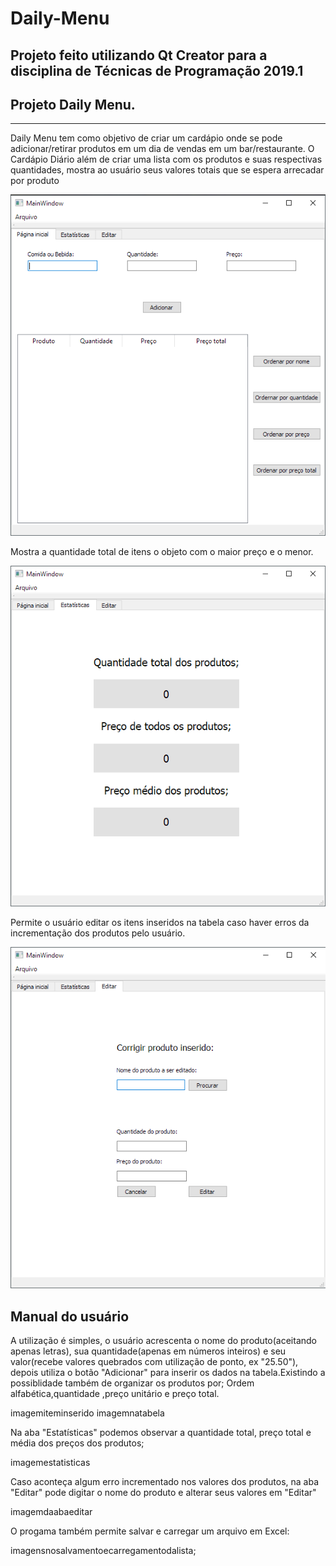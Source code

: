 # Daily-Menu
Projeto feito utilizando Qt Creator para a disciplina de Técnicas de Programação 2019.1
-------------

## Projeto Daily Menu.
---------------------
Daily Menu tem como objetivo de criar um cardápio onde se pode adicionar/retirar produtos em um dia de vendas em um bar/restaurante. 
O Cardápio Diário além de criar uma lista com os produtos e suas respectivas quantidades, mostra ao usuário seus valores totais que se espera arrecadar por produto

![](image/img1.png)

Mostra a quantidade total de itens o objeto com o maior preço e o menor. 

![](image/img2.png)

Permite o usuário editar os itens inseridos na tabela caso haver erros da incrementação dos produtos pelo usuário.

![](image/img3.png)

Manual do usuário
--------------------------
A utilização é simples, o usuário acrescenta o nome do produto(aceitando apenas letras), sua quantidade(apenas em números inteiros) e seu valor(recebe valores quebrados com utilização de ponto, ex "25.50"), depois utiliza o botão "Adicionar" para inserir os dados na tabela.Existindo a possiblidade também de organizar os produtos por; Ordem alfabética,quantidade ,preço unitário e preço total. 

imagemiteminserido 
imagemnatabela 

Na aba "Estatísticas" podemos observar a quantidade total, preço total e média dos preços dos produtos;

imagemestatisticas

Caso aconteça algum erro incrementado nos valores dos produtos, na aba "Editar" pode digitar o nome do produto e alterar seus valores em "Editar"

imagemdaabaeditar 

O progama também permite salvar e carregar um arquivo em Excel:

imagensnosalvamentoecarregamentodalista;
